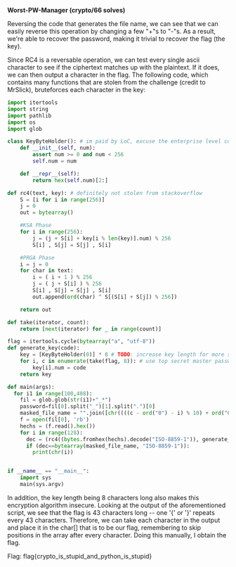 **Worst-PW-Manager (crypto/66 solves)**

Reversing the code that generates the file name, we can see that we can easily reverse this operation by changing a few "+"s to "-"s. As a result, we're able to recover the password, making it trivial to recover the flag (the key).

Since RC4 is a reversable operation, we can test every single ascii character to see if the ciphertext matches up with the plaintext. If it does, we can then output a character in the flag. The following code, which contains many functions that are stolen from the challenge (credit to MrSlick), bruteforces each character in the key:

```python
import itertools
import string
import pathlib
import os
import glob

class KeyByteHolder(): # im paid by LoC, excuse the enterprise level code
    def __init__(self, num):
        assert num >= 0 and num < 256
        self.num = num

    def __repr__(self):
        return hex(self.num)[2:]

def rc4(text, key): # definitely not stolen from stackoverflow
    S = [i for i in range(256)]
    j = 0
    out = bytearray()

    #KSA Phase
    for i in range(256):
        j = (j + S[i] + key[i % len(key)].num) % 256
        S[i] , S[j] = S[j] , S[i]

    #PRGA Phase
    i = j = 0
    for char in text:
        i = ( i + 1 ) % 256
        j = ( j + S[i] ) % 256
        S[i] , S[j] = S[j] , S[i]
        out.append(ord(char) ^ S[(S[i] + S[j]) % 256])

    return out

def take(iterator, count):
    return [next(iterator) for _ in range(count)]

flag = itertools.cycle(bytearray("a", "utf-8"))
def generate_key(code):
    key = [KeyByteHolder(0)] * 8 # TODO: increase key length for more security?
    for i, c in enumerate(take(flag, 8)): # use top secret master password to encrypt all passwords
        key[i].num = code
    return key

def main(args):
  for i1 in range(100,408):
    fil = glob.glob(str(i1)+"_*")
    password=fil[0].split("_")[1].split(".")[0]
    masked_file_name = "".join([chr((((c - ord("0") - i) % 10) + ord("0")) * int(chr(c) not in string.ascii_lowercase) + (((c - ord("a") - i) % 26) + ord("a")) * int(chr(c) in string.ascii_lowercase)) for c, i in zip([ord(a) for a in password], range(0xffff))])
    f = open(fil[0], 'rb')
    hechs = (f.read().hex())
    for i in range(128):
      dec = (rc4((bytes.fromhex(hechs).decode("ISO-8859-1")), generate_key(i)))
      if (dec==bytearray(masked_file_name, "ISO-8859-1")):
        print(chr(i))


if __name__ == "__main__":
    import sys
    main(sys.argv)
```

In addition, the key length being 8 characters long also makes this encryption algorithm insecure. Looking at the output of the aforementioned script, we see that the flag is 43 characters long -- one '{' or '}' repeats every 43 characters. Therefore, we can take each character in the output and place it in the char[] that is to be our flag, remembering to skip positions in the array after every character. Doing this manually, I obtain the flag.

Flag: flag{crypto_is_stupid_and_python_is_stupid}

